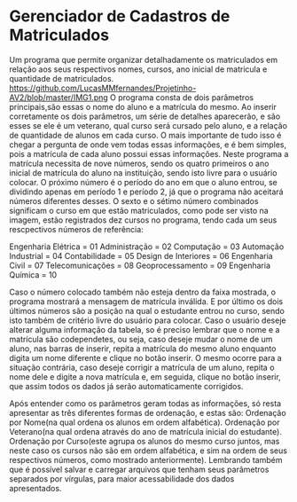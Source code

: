# Gerenciador de Cadastros de Matriculados
Um programa que permite organizar detalhadamente os matriculados em relação aos seus respectivos nomes, cursos, ano inicial de matricula e quantidade de matriculados.
https://github.com/LucasMMfernandes/Projetinho-AV2/blob/master/IMG1.png
O programa consta de dois parâmetros principais,são essas o nome do aluno e a matrícula do mesmo. Ao inserir corretamente os dois parâmetros, um série de detalhes aparecerão, e são esses se ele é um veterano, qual curso será cursado pelo aluno, e a relação de quantidade de alunos em cada curso.
O mais importante de tudo isso é chegar a pergunta de onde vem todas essas informações, e é bem simples, pois a matrícula de cada aluno possui essas informações. Neste programa a matrícula necessita de nove números, sendo os quatro primeiros o ano inicial de matrícula do aluno na instituição, sendo isto livre para o usuário colocar. O próximo número é o período do ano em que o aluno entrou, se dividindo apenas em período 1 e período 2, já que o programa não aceitará números diferentes desses. O sexto e o sétimo número combinados significam o curso em que estão matriculados, como pode ser visto na imagem, estão registrados dez cursos no programa, tendo cada um seus
rescpectivos números de referência:

Engenharia Elétrica = 01
Administração = 02
Computação = 03
Automação Industrial = 04
Contabilidade = 05
Design de Interiores = 06
Engenharia Civil = 07
Telecomunicações = 08
Geoprocessamento = 09
Engenharia Química = 10

Caso o número colocado também não esteja dentro da faixa mostrada, o programa mostrará a mensagem de matrícula inválida. E por último os dois últimos números são a posição na qual o estudante entrou no curso, sendo isto também de critério livre do usuário para colocar.
Caso o usuário deseje alterar alguma informação da tabela, so é preciso lembrar que o nome e a matrícula são codependetes, ou seja, caso deseje mudar o nome de um aluno, nas barras de inserir, repita a matrícula do mesmo aluno enquanto digita um nome diferente e clique no botão inserir. O mesmo ocorre para a situação contrária, caso deseje corrigir a matrícula de um aluno, repita o nome dele e digite a nova matrícula e, em seguida, clique no botão inserir, que assim todos os dados já serão automaticamente corrigidos.

Após entender como os parâmetros geram todas as informações, só resta apresentar as três diferentes formas de ordenação, e estas são:
Ordenação por Nome(na qual ordena os alunos em ordem alfabética).
Ordenação por Veterano(na  qual ordena através do ano de matrícula inicial do estudante).
Ordenação por Curso(este agrupa os alunos do mesmo curso juntos, mas neste caso os cursos não são em ordem alfabética, e sim na ordem de seus respectivos números, como mostrado anteriormente).
Lembrando também que é possível salvar e carregar arquivos que tenham seus parâmetros separados por vírgulas, para maior acessabilidade dos dados apresentados.
